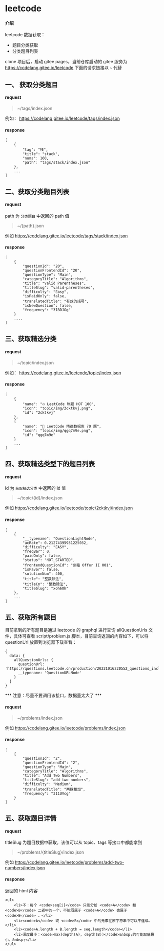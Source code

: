 # leetcode

#### 介绍
leetcode 数据获取：
- 题目分类获取
- 分类题目列表

clone 项目后，启动 gitee pages，当前仓库启动的 gitee 服务为 https://codelang.gitee.io/leetcode
下面的请求链接以 `~` 代替

## 一、 获取分类题目

#### request

> ~/tags/index.json

例如： https://codelang.gitee.io/leetcode/tags/index.json

#### response

```
[
	{
		"tag": "栈",
		"title": "stack",
		"nums": 160,
		"path": "tags/stack/index.json"
	},
	...
]
```

## 二、获取分类题目列表

#### request

path 为 `分类题目` 中返回的 path 值

> ~/{path}.json

例如 https://codelang.gitee.io/leetcode/tags/stack/index.json

#### response
```
[
	{
		"questionId": "20",
		"questionFrontendId": "20",
		"questionType": "Main",
		"categoryTitle": "Algorithms",
		"title": "Valid Parentheses",
		"titleSlug": "valid-parentheses",
		"difficulty": "Easy",
		"isPaidOnly": false,
		"translatedTitle": "有效的括号",
		"isNewQuestion": false,
		"frequency": "3I8DJGg"
	}
    ....
]
```

## 三、获取精选分类

#### request

> ~/topic/index.json

例如： https://codelang.gitee.io/leetcode/topic/index.json

#### response

```
[
    {
        "name": "🔥 LeetCode 热题 HOT 100",
        "icon": "topic/img/2cktkvj.png",
        "id": "2cktkvj"
    },
    {
        "name": "💙 LeetCode 精选数据库 70 题",
        "icon": "topic/img/qgq7m9e.png",
        "id": "qgq7m9e"
    }
    ...
]
```


## 四、获取精选类型下的题目列表



#### request

id 为 `获取精选分类` 中返回的 id 值

> ~/topic/{id}/index.json

例如 https://codelang.gitee.io/leetcode/topic/2cktkvj/index.json


#### response

```
[
	{
		"__typename": "QuestionLightNode",
		"acRate": 0.21274395931225032,
		"difficulty": "EASY",
		"freqBar": 0,
		"paidOnly": false,
		"status": "NOT_STARTED",
		"frontendQuestionId": "剑指 Offer II 001",
		"isFavor": false,
		"solutionNum": 400,
		"title": "整数除法",
		"titleCn": "整数除法",
		"titleSlug": "xoh6Oh"
	},
	...
]
```

## 五、获取所有题目

目前拿到的所有题目是通过 leetcode 的 graphql 进行查询 allQuestionUrls 文件，具体可查看 script/problem.js 脚本，目前查询返回的内容如下，可以将 questionUrl 放置到浏览器下载查看：
```
{
  data: {
    allQuestionUrls: {
      questionUrl: 'https://questions.leetcode.cn/production/20221016220552_questions_include_main_regular_user.json',
      __typename: 'QuestionURLNode'
    }
  }
}
```

*** 注意：尽量不要调用该接口，数据量太大了 ***

#### request


> ~/problems/index.json

例如 https://codelang.gitee.io/leetcode/problems/index.json

#### response

```
[
	{
		"questionId": "2",
		"questionFrontendId": "2",
		"questionType": "Main",
		"categoryTitle": "Algorithms",
		"title": "Add Two Numbers",
		"titleSlug": "add-two-numbers",
		"difficulty": "Medium",
		"translatedTitle": "两数相加",
		"frequency": "311UVcg"
	}
]

```


## 五、获取题目详情

#### request

titleSlug 为题目数据中获取，该值可以从 topic、tags 等接口中都能拿到

> ~/problems/{titleSlug}/index.json

例如 https://codelang.gitee.io/leetcode/problems/add-two-numbers/index.json

#### response

返回的 html 内容

```
<ul>
	<li>不：每个 <code>seq[i]</code> 只能分给 <code>A</code> 和 <code>B</code> 二者中的一个，不能既属于 <code>A</code> 也属于 <code>B</code> 。</li>
	<li><code>A</code> 或 <code>B</code> 中的元素在原字符串中可以不连续。</li>
	<li><code>A.length + B.length = seq.length</code></li>
	<li>深度最小：<code>max(depth(A), depth(B))</code>&nbsp;的可能取值最小。&nbsp;</li>
</ul>

```